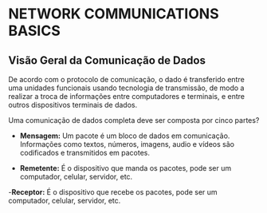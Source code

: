 # NETWORK COMMUNICATIONS BASICS

## **Visão Geral da Comunicação de Dados**

De acordo com o protocolo de comunicação, o dado é transferido entre uma unidades funcionais usando tecnologia de transmissão, de modo a realizar a troca de informações entre computadores e terminais, e entre outros dispositivos terminais de dados.

Uma comunicação de dados completa deve ser composta por cinco partes?

- **Mensagem:** Um pacote é um bloco de dados em comunicação. Informações como textos, números, imagens, audio e vídeos são codificados e transmitidos em pacotes.

- **Remetente:** É o dispositivo que manda os pacotes, pode ser um computador, celular, servidor, etc.

-**Receptor:**  É o dispositivo que recebe os pacotes, pode ser um computador, celular, servidor, etc.




<!--stackedit_data:
eyJoaXN0b3J5IjpbLTEyNTIyNDAxMjcsLTIwMDI0MDc0ODEsLT
E4MzA2MTExMjgsNDU5NDAwMzAwXX0=
-->